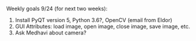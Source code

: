 Weekly goals 9/24 (for next two weeks):
1. Install PyQT version 5, Python 3.6?, OpenCV (email from Eldor)
2. GUI Attributes: load image, open image, close image, save image, etc.
3. Ask Medhavi about camera?
